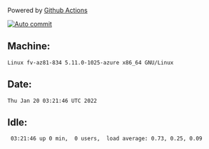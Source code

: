 Powered by [Github Actions](https://github.com/features/actions)

[![Auto commit](https://github.com/gyfary/workstation/workflows/Auto%20commit/badge.svg)](https://github.com/gyfary/workstation/actions?query=workflow%3A%22Auto+commit%22)

## Machine:
```
Linux fv-az81-834 5.11.0-1025-azure x86_64 GNU/Linux
```
## Date:
```
Thu Jan 20 03:21:46 UTC 2022
```
## Idle:
```
 03:21:46 up 0 min,  0 users,  load average: 0.73, 0.25, 0.09
```
